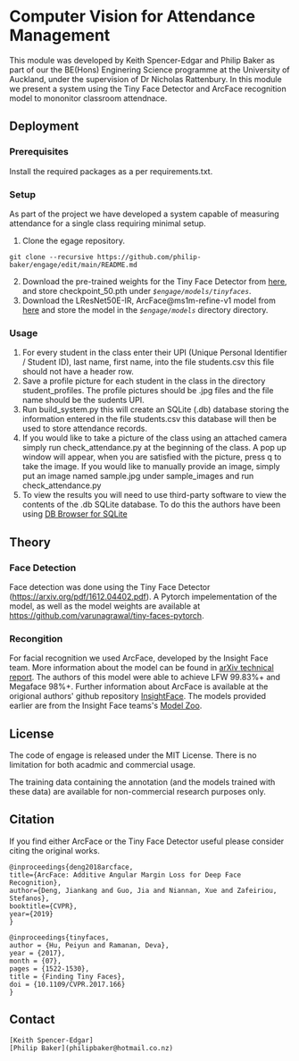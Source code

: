 # Computer Vision for Attendance Management

This module was developed by Keith Spencer-Edgar and Philip Baker as part of our the BE(Hons) Enginering Science programme at the University of Auckland, under the supervision of Dr Nicholas Rattenbury. In this module we present a system using the Tiny Face Detector and ArcFace recognition model to mononitor classroom attendnace. 

## Deployment
### Prerequisites
Install the required packages as a per requirements.txt. 

### Setup 
As part of the project we have developed a system capable of measuring attendance for a single class requiring minimal setup. 
1. Clone the egage repository. 
```
git clone --recursive https://github.com/philip-baker/engage/edit/main/README.md
```
2. Download the pre-trained weights for the Tiny Face Detector from [here](https://drive.google.com/file/d/1V8c8xkMrQaCnd3MVChvJ2Ge-DUfXPHNu/view), and store checkpoint_50.pth under *`$engage/models/tinyfaces`*.
3. Download the LResNet50E-IR, ArcFace@ms1m-refine-v1 model from [here](https://github.com/deepinsight/insightface/wiki/Model-Zoo) and store the model in the *`$engage/models`* directory directory. 

### Usage
1. For every student in the class enter their UPI (Unique Personal Identifier / Student ID), last name, first name, into the file students.csv this file should not have a header row.
2. Save a profile picture for each student in the class in the directory student_profiles. The profile pictures should be .jpg files and the file name should be the sudents UPI. 
3. Run build_system.py this will create an SQLite (.db) database storing the information entered in the file students.csv this database will then be used to store attendance records.
4. If you would like to take a picture of the class using an attached camera simply run check_attendance.py at the beginning of the class. A pop up window will appear, when you are satisfied with the picture, press q to take the image. If you would like to manually provide an image, simply put an image named sample.jpg under sample_images and run check_attendance.py
5. To view the results you will need to use third-party software to view the contents of the .db SQLite database.  To do this the authors have been using [DB Browser for SQLite](https://sqlitebrowser.org/)

## Theory
### Face Detection
Face detection was done using the Tiny Face Detector (https://arxiv.org/pdf/1612.04402.pdf). A Pytorch impelementation of the model, as well as the model weights are available at https://github.com/varunagrawal/tiny-faces-pytorch.

### Recongition
For facial recognition we used ArcFace, developed by the Insight Face team. More information about the model can be found in [arXiv technical report](https://arxiv.org/abs/1801.07698). The authors of this model were able to achieve LFW 99.83%+ and Megaface 98%+. Further information about ArcFace is available at the origional authors' github repository [InsightFace](https://github.com/deepinsight/insightface/blob/master/README.md). The models provided earlier are from the Insight Face teams's [Model Zoo](https://github.com/deepinsight/insightface/wiki/Model-Zoo). 

## License

The code of engage is released under the MIT License. There is no limitation for both acadmic and commercial usage.

The training data containing the annotation (and the models trained with these data) are available for non-commercial research purposes only.

## Citation

If you find either ArcFace or the Tiny Face Detector useful please consider citing the original works.

```
@inproceedings{deng2018arcface,
title={ArcFace: Additive Angular Margin Loss for Deep Face Recognition},
author={Deng, Jiankang and Guo, Jia and Niannan, Xue and Zafeiriou, Stefanos},
booktitle={CVPR},
year={2019}
}

@inproceedings{tinyfaces,
author = {Hu, Peiyun and Ramanan, Deva},
year = {2017},
month = {07},
pages = {1522-1530},
title = {Finding Tiny Faces},
doi = {10.1109/CVPR.2017.166}
}
```

## Contact

```
[Keith Spencer-Edgar]
[Philip Baker](philipbaker@hotmail.co.nz)
```



